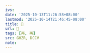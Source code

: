 ```yaml
---
ivs:
date: '2025-10-13T11:26:58+08:00'
lastmod: '2025-10-14T21:46:45-08:00'
title: 󰔧
url: 󰔧
tags: [再, 再]
src: GHZR, DCCV
note:
---
```

